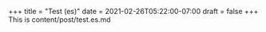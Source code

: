 +++
title = "Test (es)"
date = 2021-02-26T05:22:00-07:00
draft = false
+++
This is content/post/test.es.md
